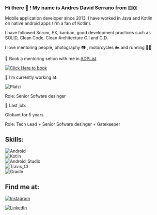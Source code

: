 ### Hi there 👋 ! My name is Andres David Serrano from 🇨🇴


Mobile application developer since 2013. I have worked in Java and Kotlin on native android apps (I'm a fan of Kotlin). 

I have followed Scrum, EX, kanban,  good development practices such as SOLID, Clean Code, Clean Architecture C.I and C.D.

I love mentoring people, photography 📷 , motorcycles 🏍️ and running 🏃‍♂️

📆  Book a mentoring setion with me in [ADPList](https://adplist.org/mentors/andres-david-serrano)

[![Click Here to book](https://img.shields.io/badge/Click_Here_to_book-0095D5?style=for-the-badge&logo=Google+Calendar&logoColor=white&labelColor=101010)](https://adplist.org/mentors/andres-david-serrano)

🔭  I’m currently working at:

![Platzi](https://img.shields.io/static/v1?style=for-the-badge&message=Platzi&color=12203D&logo=Platzi&logoColor=98CA3F&label=)

Role: Senior Sofware desinger

🔭 Last job:
  
  Globant for 5 years
  
  Role: Tech Lead + Senior Sofware desinger + Gatekeeper
 
## Skills:
![Android](https://img.shields.io/badge/Android-3DDC83?style=for-the-badge&logo=android&logoColor=white&labelColor=101010)</br>
![Kotlin](https://img.shields.io/badge/Kotlin-0095D5?style=for-the-badge&logo=kotlin&logoColor=white&labelColor=101010)</br>
![Android_Studio](https://img.shields.io/badge/Android_Studio-4285F4?style=for-the-badge&logo=android-studio&logoColor=white&labelColor=101010)</br>
![Travis_CI](https://img.shields.io/badge/Travis_CI-3EAAAF?style=for-the-badge&logo=Travis+CI&logoColor=white&labelColor=101010)</br>
![Gradle](https://img.shields.io/badge/Gradle-02303A?style=for-the-badge&logo=Gradle&logoColor=white&labelColor=101010)</br>


## Find me at:

[![Instagram](https://img.shields.io/badge/@andres.serrano.dev-B302BC?style=for-the-badge&logo=instagram&logoColor=white&labelColor=101010)](https://www.instagram.com/andres.serrano.dev/)

[![LinkedIn](https://img.shields.io/badge/Andres_Serrano-0095D5?style=for-the-badge&logo=linkedin&logoColor=white&labelColor=101010)](https://www.linkedin.com/in/andres-david-serrano-vivas-7b01059b/)


